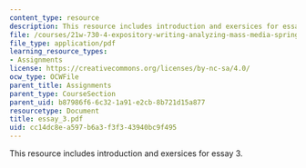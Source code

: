 ```yaml
---
content_type: resource
description: This resource includes introduction and exersices for essay 3.
file: /courses/21w-730-4-expository-writing-analyzing-mass-media-spring-2001/cc14dc8ea597b6a3f3f343940bc9f495_essay_3.pdf
file_type: application/pdf
learning_resource_types:
- Assignments
license: https://creativecommons.org/licenses/by-nc-sa/4.0/
ocw_type: OCWFile
parent_title: Assignments
parent_type: CourseSection
parent_uid: b87986f6-6c32-1a91-e2cb-8b721d15a877
resourcetype: Document
title: essay_3.pdf
uid: cc14dc8e-a597-b6a3-f3f3-43940bc9f495
---
```

This resource includes introduction and exersices for essay 3.
